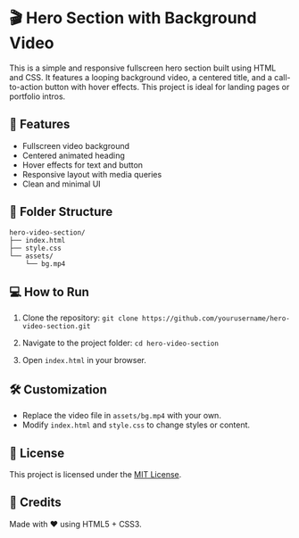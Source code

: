 

# 🎬 Hero Section with Background Video

This is a simple and responsive fullscreen hero section built using HTML and CSS. It features a looping background video, a centered title, and a call-to-action button with hover effects. This project is ideal for landing pages or portfolio intros.

## 🚀 Features

* Fullscreen video background
* Centered animated heading
* Hover effects for text and button
* Responsive layout with media queries
* Clean and minimal UI

## 📁 Folder Structure

```
hero-video-section/
├── index.html
├── style.css
└── assets/
    └── bg.mp4
```

## 💻 How to Run

1. Clone the repository:
   `git clone https://github.com/yourusername/hero-video-section.git`

2. Navigate to the project folder:
   `cd hero-video-section`

3. Open `index.html` in your browser.

## 🛠️ Customization

* Replace the video file in `assets/bg.mp4` with your own.
* Modify `index.html` and `style.css` to change styles or content.

## 📄 License

This project is licensed under the [MIT License](LICENSE).

## 🙌 Credits

Made with ❤️ using HTML5 + CSS3.

